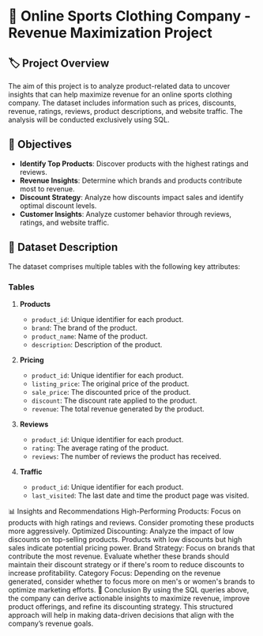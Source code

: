 # 🏅 Online Sports Clothing Company - Revenue Maximization Project

## 🏷️ Project Overview
The aim of this project is to analyze product-related data to uncover insights that can help maximize revenue for an online sports clothing company. The dataset includes information such as prices, discounts, revenue, ratings, reviews, product descriptions, and website traffic. The analysis will be conducted exclusively using SQL.

## 🎯 Objectives
- **Identify Top Products**: Discover products with the highest ratings and reviews.
- **Revenue Insights**: Determine which brands and products contribute most to revenue.
- **Discount Strategy**: Analyze how discounts impact sales and identify optimal discount levels.
- **Customer Insights**: Analyze customer behavior through reviews, ratings, and website traffic.

## 📁 Dataset Description
The dataset comprises multiple tables with the following key attributes:

### Tables
1. **Products**
   - `product_id`: Unique identifier for each product.
   - `brand`: The brand of the product.
   - `product_name`: Name of the product.
   - `description`: Description of the product.

2. **Pricing**
   - `product_id`: Unique identifier for each product.
   - `listing_price`: The original price of the product.
   - `sale_price`: The discounted price of the product.
   - `discount`: The discount rate applied to the product.
   - `revenue`: The total revenue generated by the product.

3. **Reviews**
   - `product_id`: Unique identifier for each product.
   - `rating`: The average rating of the product.
   - `reviews`: The number of reviews the product has received.

4. **Traffic**
   - `product_id`: Unique identifier for each product.
   - `last_visited`: The last date and time the product page was visited.

📊 Insights and Recommendations
High-Performing Products: Focus on products with high ratings and reviews. Consider promoting these products more aggressively.
Optimized Discounting: Analyze the impact of low discounts on top-selling products. Products with low discounts but high sales indicate potential pricing power.
Brand Strategy: Focus on brands that contribute the most revenue. Evaluate whether these brands should maintain their discount strategy or if there's room to reduce discounts to increase profitability.
Category Focus: Depending on the revenue generated, consider whether to focus more on men's or women's brands to optimize marketing efforts.
🚀 Conclusion
By using the SQL queries above, the company can derive actionable insights to maximize revenue, improve product offerings, and refine its discounting strategy. This structured approach will help in making data-driven decisions that align with the company’s revenue goals.

